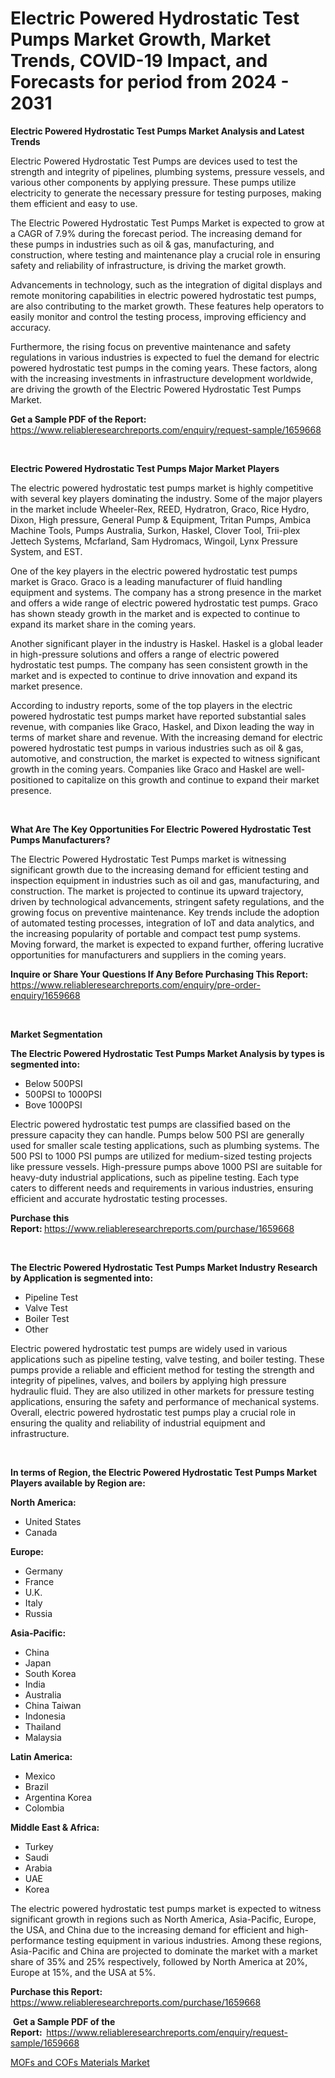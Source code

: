 <p><h1>Electric Powered Hydrostatic Test Pumps Market Growth, Market Trends, COVID-19 Impact, and Forecasts for period from 2024 - 2031</h1></p><p><strong>Electric Powered Hydrostatic Test Pumps Market Analysis and Latest Trends</strong></p>
<p><p>Electric Powered Hydrostatic Test Pumps are devices used to test the strength and integrity of pipelines, plumbing systems, pressure vessels, and various other components by applying pressure. These pumps utilize electricity to generate the necessary pressure for testing purposes, making them efficient and easy to use.</p><p>The Electric Powered Hydrostatic Test Pumps Market is expected to grow at a CAGR of 7.9% during the forecast period. The increasing demand for these pumps in industries such as oil & gas, manufacturing, and construction, where testing and maintenance play a crucial role in ensuring safety and reliability of infrastructure, is driving the market growth.</p><p>Advancements in technology, such as the integration of digital displays and remote monitoring capabilities in electric powered hydrostatic test pumps, are also contributing to the market growth. These features help operators to easily monitor and control the testing process, improving efficiency and accuracy.</p><p>Furthermore, the rising focus on preventive maintenance and safety regulations in various industries is expected to fuel the demand for electric powered hydrostatic test pumps in the coming years. These factors, along with the increasing investments in infrastructure development worldwide, are driving the growth of the Electric Powered Hydrostatic Test Pumps Market.</p></p>
<p><strong>Get a Sample PDF of the Report:&nbsp;</strong> <a href="https://www.reliableresearchreports.com/enquiry/request-sample/1659668">https://www.reliableresearchreports.com/enquiry/request-sample/1659668</a></p>
<p>&nbsp;</p>
<p><strong>Electric Powered Hydrostatic Test Pumps Major Market Players</strong></p>
<p><p>The electric powered hydrostatic test pumps market is highly competitive with several key players dominating the industry. Some of the major players in the market include Wheeler-Rex, REED, Hydratron, Graco, Rice Hydro, Dixon, High pressure, General Pump & Equipment, Tritan Pumps, Ambica Machine Tools, Pumps Australia, Surkon, Haskel, Clover Tool, Trii-plex Jettech Systems, Mcfarland, Sam Hydromacs, Wingoil, Lynx Pressure System, and EST.</p><p>One of the key players in the electric powered hydrostatic test pumps market is Graco. Graco is a leading manufacturer of fluid handling equipment and systems. The company has a strong presence in the market and offers a wide range of electric powered hydrostatic test pumps. Graco has shown steady growth in the market and is expected to continue to expand its market share in the coming years.</p><p>Another significant player in the industry is Haskel. Haskel is a global leader in high-pressure solutions and offers a range of electric powered hydrostatic test pumps. The company has seen consistent growth in the market and is expected to continue to drive innovation and expand its market presence.</p><p>According to industry reports, some of the top players in the electric powered hydrostatic test pumps market have reported substantial sales revenue, with companies like Graco, Haskel, and Dixon leading the way in terms of market share and revenue. With the increasing demand for electric powered hydrostatic test pumps in various industries such as oil & gas, automotive, and construction, the market is expected to witness significant growth in the coming years. Companies like Graco and Haskel are well-positioned to capitalize on this growth and continue to expand their market presence.</p></p>
<p>&nbsp;</p>
<p><strong>What Are The Key Opportunities For Electric Powered Hydrostatic Test Pumps Manufacturers?</strong></p>
<p><p>The Electric Powered Hydrostatic Test Pumps market is witnessing significant growth due to the increasing demand for efficient testing and inspection equipment in industries such as oil and gas, manufacturing, and construction. The market is projected to continue its upward trajectory, driven by technological advancements, stringent safety regulations, and the growing focus on preventive maintenance. Key trends include the adoption of automated testing processes, integration of IoT and data analytics, and the increasing popularity of portable and compact test pump systems. Moving forward, the market is expected to expand further, offering lucrative opportunities for manufacturers and suppliers in the coming years.</p></p>
<p><strong>Inquire or Share Your Questions If Any Before Purchasing This Report:</strong> <a href="https://www.reliableresearchreports.com/enquiry/pre-order-enquiry/1659668">https://www.reliableresearchreports.com/enquiry/pre-order-enquiry/1659668</a></p>
<p>&nbsp;</p>
<p><strong>Market Segmentation</strong></p>
<p><strong>The Electric Powered Hydrostatic Test Pumps Market Analysis by types is segmented into:</strong></p>
<p><ul><li>Below 500PSI</li><li>500PSI to 1000PSI</li><li>Bove 1000PSI</li></ul></p>
<p><p>Electric powered hydrostatic test pumps are classified based on the pressure capacity they can handle. Pumps below 500 PSI are generally used for smaller scale testing applications, such as plumbing systems. The 500 PSI to 1000 PSI pumps are utilized for medium-sized testing projects like pressure vessels. High-pressure pumps above 1000 PSI are suitable for heavy-duty industrial applications, such as pipeline testing. Each type caters to different needs and requirements in various industries, ensuring efficient and accurate hydrostatic testing processes.</p></p>
<p><strong>Purchase this Report:&nbsp;</strong><a href="https://www.reliableresearchreports.com/purchase/1659668">https://www.reliableresearchreports.com/purchase/1659668</a></p>
<p>&nbsp;</p>
<p><strong>The Electric Powered Hydrostatic Test Pumps Market Industry Research by Application is segmented into:</strong></p>
<p><ul><li>Pipeline Test</li><li>Valve Test</li><li>Boiler Test</li><li>Other</li></ul></p>
<p><p>Electric powered hydrostatic test pumps are widely used in various applications such as pipeline testing, valve testing, and boiler testing. These pumps provide a reliable and efficient method for testing the strength and integrity of pipelines, valves, and boilers by applying high pressure hydraulic fluid. They are also utilized in other markets for pressure testing applications, ensuring the safety and performance of mechanical systems. Overall, electric powered hydrostatic test pumps play a crucial role in ensuring the quality and reliability of industrial equipment and infrastructure.</p></p>
<p>&nbsp;</p>
<p><strong>In terms of Region, the Electric Powered Hydrostatic Test Pumps Market Players available by Region are:</strong></p>
<p>
    <p> <strong> North America: </strong>
        <ul>
            <li>United States</li>
            <li>Canada</li>
        </ul>
        </p> 
    <p> <strong> Europe: </strong>
        <ul>
            <li>Germany</li>
            <li>France</li>
            <li>U.K.</li>
            <li>Italy</li>
            <li>Russia</li>
        </ul>
        </p> 
    <p> <strong> Asia-Pacific: </strong>
        <ul>
            <li>China</li>
            <li>Japan</li>
            <li>South Korea</li>
            <li>India</li>
            <li>Australia</li>
            <li>China Taiwan</li>
            <li>Indonesia</li>
            <li>Thailand</li>
            <li>Malaysia</li>
        </ul>
        </p> 
    <p> <strong> Latin America: </strong>
        <ul>
            <li>Mexico</li>
            <li>Brazil</li>
            <li>Argentina Korea</li>
            <li>Colombia</li>
        </ul>
        </p> 
    <p> <strong> Middle East & Africa: </strong>
        <ul>
            <li>Turkey</li>
            <li>Saudi</li>
            <li>Arabia</li>
            <li>UAE</li>
            <li>Korea</li>
        </ul>
    </p>
    </p>
<p><p>The electric powered hydrostatic test pumps market is expected to witness significant growth in regions such as North America, Asia-Pacific, Europe, the USA, and China due to the increasing demand for efficient and high-performance testing equipment in various industries. Among these regions, Asia-Pacific and China are projected to dominate the market with a market share of 35% and 25% respectively, followed by North America at 20%, Europe at 15%, and the USA at 5%.</p></p>
<p><strong>Purchase this Report: </strong><a href="https://www.reliableresearchreports.com/purchase/1659668">https://www.reliableresearchreports.com/purchase/1659668</a></p>
<p>&nbsp;<strong>Get a Sample PDF of the Report:&nbsp;&nbsp;</strong><a href="https://www.reliableresearchreports.com/enquiry/request-sample/1659668">https://www.reliableresearchreports.com/enquiry/request-sample/1659668</a></p>
<p><strong></strong></p>
<p><p><a href="https://github.com/jj19131/Market-Research-Report-List-1/blob/main/mofs-and-cofs-materials-market.md">MOFs and COFs Materials Market</a></p></p>